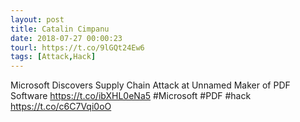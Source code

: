 ```yaml
---
layout: post
title: Catalin Cimpanu
date: 2018-07-27 00:00:23
tourl: https://t.co/9lGQt24Ew6
tags: [Attack,Hack]
---
```

Microsoft Discovers Supply Chain Attack at Unnamed Maker of PDF Software https://t.co/ibXHL0eNa5 #Microsoft #PDF #hack https://t.co/c6C7Vqi0oO